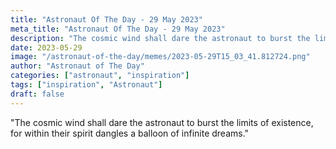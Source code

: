 ```yaml
---
title: "Astronaut Of The Day - 29 May 2023"
meta_title: "Astronaut Of The Day - 29 May 2023"
description: "The cosmic wind shall dare the astronaut to burst the limits of existence, for within their spirit dangles a balloon of infinite dreams."
date: 2023-05-29
image: "/astronaut-of-the-day/memes/2023-05-29T15_03_41.812724.png"
author: "Astronaut of The Day"
categories: ["astronaut", "inspiration"]
tags: ["inspiration", "Astronaut"]
draft: false
---
```

"The cosmic wind shall dare the astronaut to burst the limits of existence, for within their spirit dangles a balloon of infinite dreams."
        